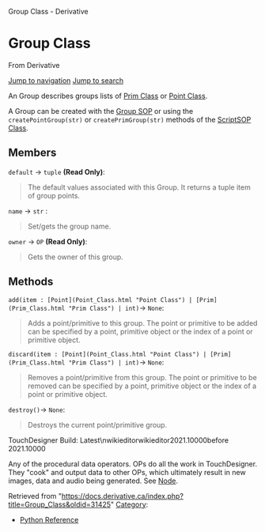 

Group Class - Derivative

























# Group Class

From Derivative



[Jump to navigation](#mw-head)
[Jump to search](#searchInput)

An Group describes groups lists of [Prim Class](Prim_Class.html "Prim Class") or [Point Class](Point_Class.html "Point Class").

A Group can be created with the [Group SOP](Group_SOP.html "Group SOP") or using the `createPointGroup(str)` or `createPrimGroup(str)` methods of the [ScriptSOP Class](https://docs.derivative.ca/ScriptSOP_Class "ScriptSOP Class").

  


## Members

`default` → `tuple` **(Read Only)**:

> The default values associated with this Group. It returns a tuple item of group points.

`name` → `str` :

> Set/gets the group name.

`owner` → `OP` **(Read Only)**:

> Gets the owner of this group.

## Methods

`add(item : [Point](Point_Class.html "Point Class") | [Prim](Prim_Class.html "Prim Class") | int)`→ `None`:

> Adds a point/primitive to this group. The point or primitive to be added can be specified by a point, primitive object or the index of a point or primitive object.

`discard(item : [Point](Point_Class.html "Point Class") | [Prim](Prim_Class.html "Prim Class") | int)`→ `None`:

> Removes a point/primitive from this group. The point or primitive to be removed can be specified by a point, primitive object or the index of a point or primitive object.

`destroy()`→ `None`:

> Destroys the current point/primitive group.

TouchDesigner Build: Latest\nwikieditorwikieditor2021.10000before 2021.10000

Any of the procedural data operators. OPs do all the work in TouchDesigner. They "cook" and output data to other OPs, which ultimately result in new images, data and audio being generated. See [Node](Node.html "Node").







Retrieved from "<https://docs.derivative.ca/index.php?title=Group_Class&oldid=31425>"
[Category](Special_Categories.html "Special:Categories"):

* [Python Reference](Category_Python_Reference.html "Category:Python Reference")